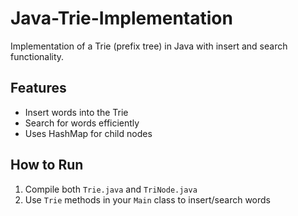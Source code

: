 # Java-Trie-Implementation
Implementation of a Trie (prefix tree) in Java with insert and search functionality.

## Features
- Insert words into the Trie
- Search for words efficiently
- Uses HashMap for child nodes

## How to Run
1. Compile both `Trie.java` and `TriNode.java`
2. Use `Trie` methods in your `Main` class to insert/search words
